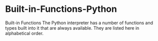 # Built-in-Functions-Python
 Built-in Functions  The Python interpreter has a number of functions and types built into it that are always available. They are listed here in alphabetical order.

